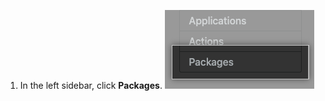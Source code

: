 1. In the left sidebar, click **Packages**.
  ![Packages tab in management console sidebar](/assets/images/enterprise/site-admin-settings/management-console-packages-tab.png)
